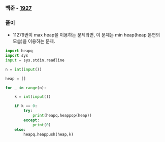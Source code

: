 ### 백준  - [1927](https://www.acmicpc.net/problem/1927)

### 풀이

* 11279번이 max heap을 이용하는 문제라면, 이 문제는 min heap(heap 본연의 모습)을 이용하는 문제.

```Python
import heapq
import sys
input = sys.stdin.readline

n = int(input())

heap = []

for _ in range(n):

    k = int(input())

    if k == 0:
        try:
            print(heapq.heappop(heap))
        except:
            print(0)
    else:
        heapq.heappush(heap,k)
```

